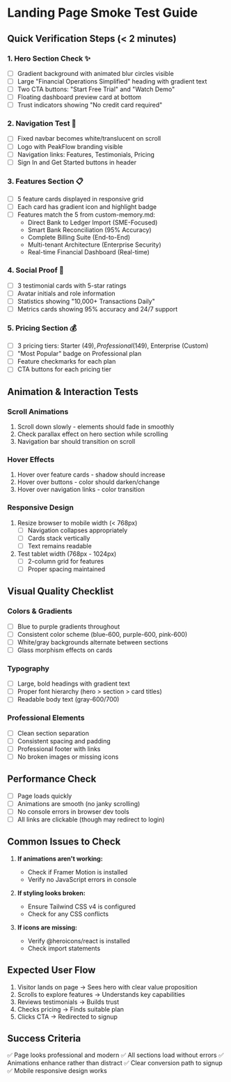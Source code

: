 # Landing Page Smoke Test Guide

## Quick Verification Steps (< 2 minutes)

### 1. Hero Section Check ✨
- [ ] Gradient background with animated blur circles visible
- [ ] Large "Financial Operations Simplified" heading with gradient text
- [ ] Two CTA buttons: "Start Free Trial" and "Watch Demo"
- [ ] Floating dashboard preview card at bottom
- [ ] Trust indicators showing "No credit card required"

### 2. Navigation Test 🧭
- [ ] Fixed navbar becomes white/translucent on scroll
- [ ] Logo with PeakFlow branding visible
- [ ] Navigation links: Features, Testimonials, Pricing
- [ ] Sign In and Get Started buttons in header

### 3. Features Section 📋
- [ ] 5 feature cards displayed in responsive grid
- [ ] Each card has gradient icon and highlight badge
- [ ] Features match the 5 from custom-memory.md:
  - Direct Bank to Ledger Import (SME-Focused)
  - Smart Bank Reconciliation (95% Accuracy)
  - Complete Billing Suite (End-to-End)
  - Multi-tenant Architecture (Enterprise Security)
  - Real-time Financial Dashboard (Real-time)

### 4. Social Proof 🌟
- [ ] 3 testimonial cards with 5-star ratings
- [ ] Avatar initials and role information
- [ ] Statistics showing "10,000+ Transactions Daily"
- [ ] Metrics cards showing 95% accuracy and 24/7 support

### 5. Pricing Section 💰
- [ ] 3 pricing tiers: Starter ($49), Professional ($149), Enterprise (Custom)
- [ ] "Most Popular" badge on Professional plan
- [ ] Feature checkmarks for each plan
- [ ] CTA buttons for each pricing tier

## Animation & Interaction Tests

### Scroll Animations
1. Scroll down slowly - elements should fade in smoothly
2. Check parallax effect on hero section while scrolling
3. Navigation bar should transition on scroll

### Hover Effects
1. Hover over feature cards - shadow should increase
2. Hover over buttons - color should darken/change
3. Hover over navigation links - color transition

### Responsive Design
1. Resize browser to mobile width (< 768px)
   - [ ] Navigation collapses appropriately
   - [ ] Cards stack vertically
   - [ ] Text remains readable
2. Test tablet width (768px - 1024px)
   - [ ] 2-column grid for features
   - [ ] Proper spacing maintained

## Visual Quality Checklist

### Colors & Gradients
- [ ] Blue to purple gradients throughout
- [ ] Consistent color scheme (blue-600, purple-600, pink-600)
- [ ] White/gray backgrounds alternate between sections
- [ ] Glass morphism effects on cards

### Typography
- [ ] Large, bold headings with gradient text
- [ ] Proper font hierarchy (hero > section > card titles)
- [ ] Readable body text (gray-600/700)

### Professional Elements
- [ ] Clean section separation
- [ ] Consistent spacing and padding
- [ ] Professional footer with links
- [ ] No broken images or missing icons

## Performance Check
- [ ] Page loads quickly
- [ ] Animations are smooth (no janky scrolling)
- [ ] No console errors in browser dev tools
- [ ] All links are clickable (though may redirect to login)

## Common Issues to Check

1. **If animations aren't working:**
   - Check if Framer Motion is installed
   - Verify no JavaScript errors in console

2. **If styling looks broken:**
   - Ensure Tailwind CSS v4 is configured
   - Check for any CSS conflicts

3. **If icons are missing:**
   - Verify @heroicons/react is installed
   - Check import statements

## Expected User Flow
1. Visitor lands on page → Sees hero with clear value proposition
2. Scrolls to explore features → Understands key capabilities
3. Reviews testimonials → Builds trust
4. Checks pricing → Finds suitable plan
5. Clicks CTA → Redirected to signup

## Success Criteria
✅ Page looks professional and modern
✅ All sections load without errors
✅ Animations enhance rather than distract
✅ Clear conversion path to signup
✅ Mobile responsive design works
